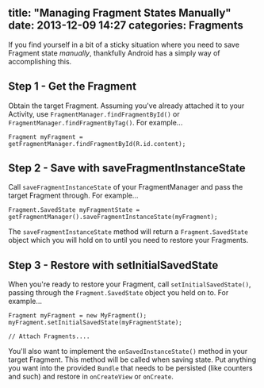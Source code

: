 title: "Managing Fragment States Manually"
date: 2013-12-09 14:27
categories: Fragments
---
If you find yourself in a bit of a sticky situation where you need to save Fragment state *manually*, thankfully Android has a simply way of accomplishing this.

## Step 1 - Get the Fragment

Obtain the target Fragment. Assuming you've already attached it to your Activity, use `FragmentManager.findFragmentById()` or `FragmentManager.findFragmentByTag()`. For example...

    Fragment myFragment = getFragmentManager.findFragmentById(R.id.content);

## Step 2 - Save with saveFragmentInstanceState

Call `saveFragmentInstanceState` of your FragmentManager and pass the target Fragment through. For example...

    Fragment.SavedState myFragmentState = getFragmentManager().saveFragmentInstanceState(myFragment);

The `saveFragmentInstanceState` method will return a `Fragment.SavedState` object which you will hold on to until you need to restore your Fragments.

## Step 3 - Restore with setInitialSavedState

When you're ready to restore your Fragment, call `setInitialSavedState()`, passing through the `Fragment.SavedState` object you held on to. For example...

    Fragment myFragment = new MyFragment();
    myFragment.setInitialSavedState(myFragmentState);

    // Attach Fragments....

You'll also want to implement the `onSavedInstanceState()` method in your target Fragment. This method will be called when saving state. Put anything you want into the provided `Bundle` that needs to be persisted (like counters and such) and restore in `onCreateView` or `onCreate`.
